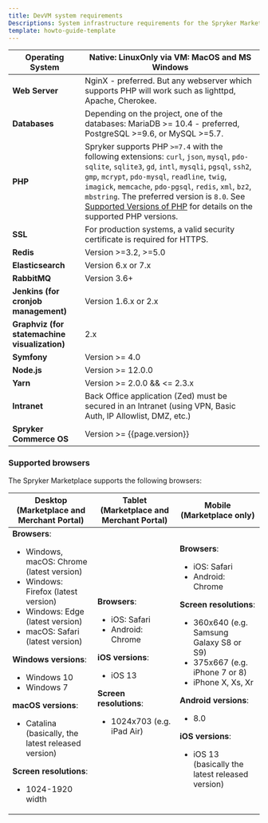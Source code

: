 ```yaml
---
title: DevVM system requirements
Descriptions: System infrastructure requirements for the Spryker Marketplace with Merchant Portal
template: howto-guide-template
---
```


| Operating System                          | Native: LinuxOnly via VM: MacOS and MS Windows               |
| ----------------------------------------- | ------------------------------------------------------------ |
| **Web Server**                                | NginX - preferred. But any webserver which supports PHP will work such as lighttpd, Apache, Cherokee. |
| **Databases**                             | Depending on the project, one of the databases: MariaDB >= 10.4 - preferred, PostgreSQL >=9.6, or MySQL >=5.7. |
| **PHP**                                   | Spryker supports PHP `>=7.4` with the following extensions: `curl`, `json`, `mysql`, `pdo-sqlite`, `sqlite3`, `gd`, `intl`, `mysqli`, `pgsql`, `ssh2`, `gmp`, `mcrypt`, `pdo-mysql`, `readline`, `twig`, `imagick`, `memcache`, `pdo-pgsql`, `redis`, `xml`, `bz2`, `mbstring`. The preferred version is `8.0`. See [Supported Versions of PHP](/docs/scos/user/intro-to-spryker/whats-new/supported-versions-of-php.html) for details on the supported PHP versions.|
| **SSL**                                       | For production systems, a valid security certificate is required for HTTPS. |
| **Redis**                                     | Version >=3.2, >=5.0                                                |
| **Elasticsearch**                             | Version 6.x or 7.x                                        |
| **RabbitMQ**                                  | Version 3.6+                                                 |
| **Jenkins (for cronjob management)**          | Version 1.6.x or 2.x          |
| **Graphviz (for statemachine visualization)** | 2.x                                                          |
|**Symfony**| Version >= 4.0 |
|**Node.js**| Version >= 12.0.0 |
|**Yarn**| Version >= 2.0.0 && <= 2.3.x |
|**Intranet**| Back Office application (Zed) must be secured in an Intranet (using VPN, Basic Auth, IP Allowlist, DMZ, etc.) |
| **Spryker Commerce OS**| Version >= {{page.version}} |



### Supported browsers
The Spryker Marketplace supports the following browsers:

| Desktop (Marketplace and Merchant Portal) | Tablet (Marketplace and Merchant Portal) | Mobile (Marketplace only)
| --- | --- | --- |
| **Browsers**: <ul><li> Windows, macOS: Chrome (latest version)</li> <li>Windows: Firefox (latest version)</li><li>Windows: Edge (latest version)</li><li>macOS: Safari (latest version)</li></ul> **Windows versions**:<ul><li>Windows 10</li><li>Windows 7</li></ul>**macOS versions**:<ul><li> Catalina (basically, the latest released version)</li></ul>**Screen resolutions**:<ul><li>1024-1920 width</li></ul>| **Browsers**: <ul><li>iOS: Safari</li><li>Android: Chrome</li></ul>**iOS versions**:<ul><li>iOS 13</li></ul>**Screen resolutions**:<ul><li>1024x703 (e.g. iPad Air)</li></ul>|**Browsers**: <ul><li>iOS: Safari</li><li>Android: Chrome</li></ul>**Screen resolutions**:<ul><li>360x640 (e.g. Samsung Galaxy S8 or S9)</li><li>375x667 (e.g. iPhone 7 or 8)</li><li>iPhone X, Xs, Xr</li></ul>**Android versions**:<ul><li>8.0</li></ul>**iOS versions**:<ul><li>iOS 13 (basically the latest released version)</li></ul> |
